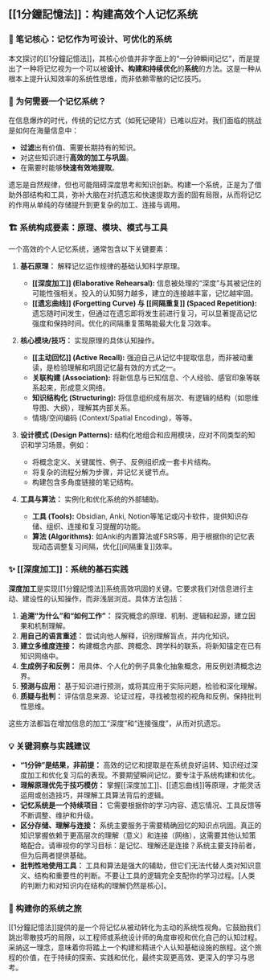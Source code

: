 ## [[1分鐘記憶法]]：构建高效个人记忆系统

### 📝 笔记核心：记忆作为可设计、可优化的系统

本文探讨的[[1分鐘記憶法]]，其核心价值并非字面上的“一分钟瞬间记忆”，而是提出了一种将记忆视为一个可以被**设计、构建和持续优化**的**系统**的方法。这是一种从根本上提升认知效率的系统性思维，而非依赖零散的记忆技巧。

### 🤔 为何需要一个记忆系统？

在信息爆炸的时代，传统的记忆方式（如死记硬背）已难以应对。我们面临的挑战是如何在海量信息中：
*   **过滤**出有价值、需要长期持有的知识。
*   对这些知识进行**高效的加工与巩固**。
*   在需要时能够**快速有效地提取**。

遗忘是自然规律，但也可能阻碍深度思考和知识创新。构建一个系统，正是为了借助外部结构和工具，弥补大脑在对抗遗忘和快速提取方面的固有局限，从而将记忆的作用从单纯的存储提升到更复杂的加工、连接与调用。

### 🏗️ 系统构成要素：原理、模块、模式与工具

一个高效的个人记忆系统，通常包含以下关键要素：

1.  **基石原理：** 解释记忆运作规律的基础认知科学原理。
    *   **[[深度加工]] (Elaborative Rehearsal):** 信息被处理的“深度”与其被记住的可能性强相关。投入的认知努力越多，建立的连接越丰富，记忆越牢固。
    *   **[[遗忘曲线]] (Forgetting Curve) 与 [[间隔重复]] (Spaced Repetition):** 遗忘随时间发生，但通过在遗忘即将发生前进行复习，可以显著提高记忆强度和保持时间。优化的间隔重复策略能最大化复习效率。

2.  **核心模块/技巧：** 实现原理的具体认知操作。
    *   **[[主动回忆]] (Active Recall):** 强迫自己从记忆中提取信息，而非被动重读，是检验理解和巩固记忆最有效的方式之一。
    *   **关联构建 (Association):** 将新信息与已知信息、个人经验、感官印象等联系起来，形成意义网络。
    *   **知识结构化 (Structuring):** 将信息组织成有层次、有逻辑的结构（如思维导图、大纲），理解其内部关系。
    *   情境/空间编码 (Context/Spatial Encoding)，等等。

3.  **设计模式 (Design Patterns):** 结构化地组合和应用模块，应对不同类型的知识和学习场景。例如：
    *   将概念定义、关键属性、例子、反例组织成一套卡片结构。
    *   将复杂的流程分解为步骤，并记忆关键节点。
    *   构建包含多角度链接的笔记结构。

4.  **工具与算法：** 实例化和优化系统的外部辅助。
    *   **工具 (Tools):** Obsidian, Anki, Notion等笔记或闪卡软件，提供知识存储、组织、连接和复习提醒的功能。
    *   **算法 (Algorithms):** 如Anki的内置算法或FSRS等，用于根据你的记忆表现动态调整复习间隔，优化[[间隔重复]]效率。

### ✨ [[深度加工]]：系统的基石实践

**深度加工**是实现[[1分鐘記憶法]]系统高效巩固的关键。它要求我们对信息进行主动、建设性的认知操作，而非浅层浏览。具体方法包括：

1.  **追溯“为什么”和“如何工作”：** 探究概念的原理、机制、逻辑和起源，建立因果和机制理解。
2.  **用自己的语言重述：** 尝试向他人解释，识别理解盲点，并内化知识。
3.  **建立多维度连接：** 构建概念内部、跨概念、跨学科的联系，将新知锚定在已有知识网络中。
4.  **生成例子和反例：** 用具体、个人化的例子具象化抽象概念，用反例划清概念边界。
5.  **预测与应用：** 基于知识进行预测，或将其应用于实际问题，检验和深化理解。
6.  **质疑与批判：** 评估信息来源、论证过程，寻找被忽视的视角和反例，保持批判性思维。

这些方法都旨在增加信息的加工“深度”和“连接强度”，从而对抗遗忘。

### 💡 关键洞察与实践建议

*   **“1分钟”是结果，非前提：** 高效的记忆和提取是在系统良好运转、知识经过深度加工和优化复习后的表现。不要期望瞬间记忆，要专注于系统构建和优化。
*   **理解原理优先于技巧模仿：** 掌握[[深度加工]]、[[遗忘曲线]]等原理，才能灵活运用或创造技巧，并理解工具算法背后的逻辑。
*   **记忆系统是一个持续项目：** 它需要根据你的学习内容、遗忘情况、工具反馈等不断调整、维护和升级。
*   **区分存储、理解与连接：** 系统主要服务于需要精确回忆的知识点巩固。真正的知识掌握依赖于更高层次的理解（意义）和连接（网络），这需要其他认知策略配合。请审视你的学习目标：是记忆、理解还是连接？系统主要支持前者，但为后两者提供基础。
*   **批判性地使用工具：** 工具和算法是强大的辅助，但它们无法代替人类对知识意义、结构和重要性的判断。不要让工具的逻辑完全支配你的学习过程。[人类的判断力和对知识内在结构的理解仍然是核心]。

### 🚀 构建你的系统之旅

[[1分鐘記憶法]]提供的是一个将记忆从被动转化为主动的系统性视角。它鼓励我们跳出零散技巧的局限，以工程师或系统设计师的角度审视和优化自己的认知过程。采纳这一理念，意味着你将踏上一个构建和精进个人认知基础设施的旅程。这个旅程的价值，在于持续的探索、实践和优化，最终实现更高效、更深入的学习与思考。
